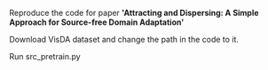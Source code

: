 Reproduce the code for paper **'Attracting and Dispersing: A Simple Approach for Source-free Domain Adaptation'** 

Download VisDA dataset and change the path in the code to it.

Run src_pretrain.py
